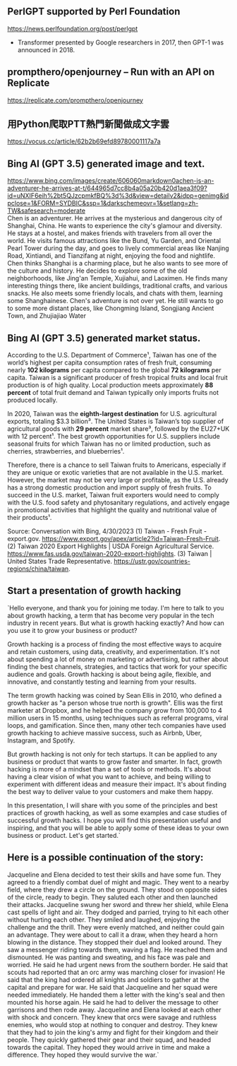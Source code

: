## PerlGPT supported by Perl Foundation
https://news.perlfoundation.org/post/perlgpt
- Transformer presented by Google researchers in 2017, then GPT-1 was announced in 2018.
## prompthero/openjourney – Run with an API on Replicate
https://replicate.com/prompthero/openjourney
## 用Python爬取PTT熱門新聞做成文字雲
https://vocus.cc/article/62b2b69efd89780001117a7a
## Bing AI (GPT 3.5) generated image and text.
https://www.bing.com/images/create/606060markdown0achen-is-an-adventurer-he-arrives-at-t/644965d7cc8b4a05a20b420d1aea3f09?id=uNXIF6eih%2bt5QJzcpmkfBQ%3d%3d&view=detailv2&idpp=genimg&idpclose=1&FORM=SYDBIC&ssp=1&darkschemeovr=1&setlang=zh-TW&safesearch=moderate
<br> Chen is an adventurer. He arrives at the mysterious and dangerous city of Shanghai, China. He wants to experience the city's glamour and diversity. He stays at a hostel, and makes friends with travelers from all over the world. He visits famous attractions like the Bund, Yu Garden, and Oriental Pearl Tower during the day, and goes to lively commercial areas like Nanjing Road, Xintiandi, and Tianzifang at night, enjoying the food and nightlife. Chen thinks Shanghai is a charming place, but he also wants to see more of the culture and history. He decides to explore some of the old neighborhoods, like Jing'an Temple, Xujiahui, and Laoximen. He finds many interesting things there, like ancient buildings, traditional crafts, and various snacks. He also meets some friendly locals, and chats with them, learning some Shanghainese. Chen's adventure is not over yet. He still wants to go to some more distant places, like Chongming Island, Songjiang Ancient Town, and Zhujiajiao Water 
## Bing AI (GPT 3.5) generated market status.
According to the U.S. Department of Commerce¹, Taiwan has one of the world’s highest per capita consumption rates of fresh fruit, consuming nearly **102 kilograms** per capita compared to the global **72 kilograms** per capita. Taiwan is a significant producer of fresh tropical fruits and local fruit production is of high quality. Local production meets approximately **88 percent** of total fruit demand and Taiwan typically only imports fruits not produced locally.

In 2020, Taiwan was the **eighth-largest destination** for U.S. agricultural exports, totaling $3.3 billion³. The United States is Taiwan’s top supplier of agricultural goods with **29 percent** market share³, followed by the EU27+UK with 12 percent¹. The best growth opportunities for U.S. suppliers include seasonal fruits for which Taiwan has no or limited production, such as cherries, strawberries, and blueberries¹.

Therefore, there is a chance to sell Taiwan fruits to Americans, especially if they are unique or exotic varieties that are not available in the U.S. market. However, the market may not be very large or profitable, as the U.S. already has a strong domestic production and import supply of fresh fruits. To succeed in the U.S. market, Taiwan fruit exporters would need to comply with the U.S. food safety and phytosanitary regulations, and actively engage in promotional activities that highlight the quality and nutritional value of their products¹.

Source: Conversation with Bing, 4/30/2023
(1) Taiwan - Fresh Fruit - export.gov. https://www.export.gov/apex/article2?id=Taiwan-Fresh-Fruit.
(2) Taiwan 2020 Export Highlights | USDA Foreign Agricultural Service. https://www.fas.usda.gov/taiwan-2020-export-highlights.
(3) Taiwan | United States Trade Representative. https://ustr.gov/countries-regions/china/taiwan.

## Start a presentation of growth hacking
`Hello everyone, and thank you for joining me today. I'm here to talk to you about growth hacking, a term that has become very popular in the tech industry in recent years. But what is growth hacking exactly? And how can you use it to grow your business or product?

Growth hacking is a process of finding the most effective ways to acquire and retain customers, using data, creativity, and experimentation. It's not about spending a lot of money on marketing or advertising, but rather about finding the best channels, strategies, and tactics that work for your specific audience and goals. Growth hacking is about being agile, flexible, and innovative, and constantly testing and learning from your results.

The term growth hacking was coined by Sean Ellis in 2010, who defined a growth hacker as "a person whose true north is growth". Ellis was the first marketer at Dropbox, and he helped the company grow from 100,000 to 4 million users in 15 months, using techniques such as referral programs, viral loops, and gamification. Since then, many other tech companies have used growth hacking to achieve massive success, such as Airbnb, Uber, Instagram, and Spotify.

But growth hacking is not only for tech startups. It can be applied to any business or product that wants to grow faster and smarter. In fact, growth hacking is more of a mindset than a set of tools or methods. It's about having a clear vision of what you want to achieve, and being willing to experiment with different ideas and measure their impact. It's about finding the best way to deliver value to your customers and make them happy.

In this presentation, I will share with you some of the principles and best practices of growth hacking, as well as some examples and case studies of successful growth hacks. I hope you will find this presentation useful and inspiring, and that you will be able to apply some of these ideas to your own business or product. Let's get started.`

## Here is a possible continuation of the story:
Jacqueline and Elena decided to test their skills and have some fun. They agreed to a friendly combat duel of might and magic. They went to a nearby field, where they drew a circle on the ground. They stood on opposite sides of the circle, ready to begin. They saluted each other and then launched their attacks. Jacqueline swung her sword and threw her shield, while Elena cast spells of light and air. They dodged and parried, trying to hit each other without hurting each other. They smiled and laughed, enjoying the challenge and the thrill. They were evenly matched, and neither could gain an advantage. They were about to call it a draw, when they heard a horn blowing in the distance. They stopped their duel and looked around. They saw a messenger riding towards them, waving a flag. He reached them and dismounted. He was panting and sweating, and his face was pale and worried. He said he had urgent news from the southern border. He said that scouts had reported that an orc army was marching closer for invasion! He said that the king had ordered all knights and soldiers to gather at the capital and prepare for war. He said that Jacqueline and her squad were needed immediately. He handed them a letter with the king's seal and then mounted his horse again. He said he had to deliver the message to other garrisons and then rode away. Jacqueline and Elena looked at each other with shock and concern. They knew that orcs were savage and ruthless enemies, who would stop at nothing to conquer and destroy. They knew that they had to join the king's army and fight for their kingdom and their people. They quickly gathered their gear and their squad, and headed towards the capital. They hoped they would arrive in time and make a difference. They hoped they would survive the war.`
